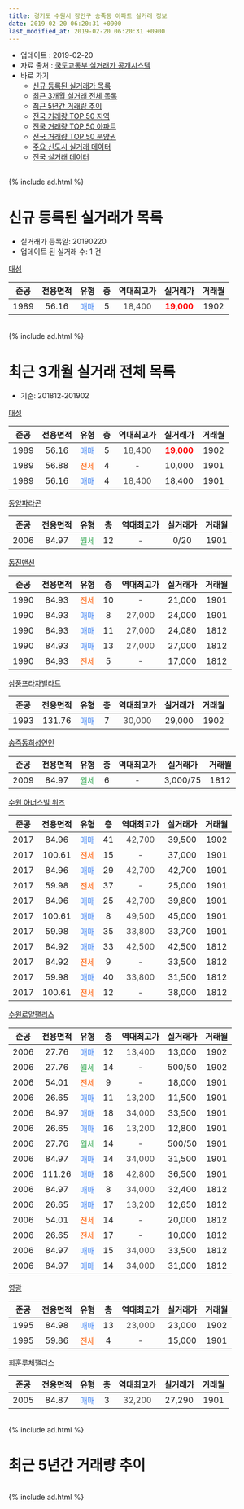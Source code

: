 ```yaml
---
title: 경기도 수원시 장안구 송죽동 아파트 실거래 정보
date: 2019-02-20 06:20:31 +0900
last_modified_at: 2019-02-20 06:20:31 +0900
---
```


* 업데이트 : 2019-02-20
* 자료 출처 : [국토교통부 실거래가 공개시스템](http://rt.molit.go.kr)
* 바로 가기
    * [신규 등록된 실거래가 목록](#신규-등록된-실거래가-목록)
    * [최근 3개월 실거래 전체 목록](#최근-3개월-실거래-전체-목록)
    * [최근 5년간 거래량 추이](#최근-5년간-거래량-추이)
    * [전국 거래량 TOP 50 지역](https://inasie.github.io/apt-trade-info/최근-3개월-전국에서-가장-거래가-많이-발생한-지역)
    * [전국 거래량 TOP 50 아파트](https://inasie.github.io/apt-trade-info/최근-3개월-전국에서-가장-거래가-많이-발생한-아파트)
    * [전국 거래량 TOP 50 분양권](https://inasie.github.io/apt-trade-info/최근-3개월-전국에서-가장-거래가-많이-발생한-분양권)
    * [주요 신도시 실거래 데이터](https://inasie.github.io/apt-trade-info/주요-신도시)
    * [전국 실거래 데이터](https://inasie.github.io/apt-trade-info/전국)
<br>
{% include ad.html %}
<br>

# 신규 등록된 실거래가 목록
* 실거래가 등록일: 20190220
* 업데이트 된 실거래 수: 1 건


[대성](https://search.naver.com/search.naver?query=%EA%B2%BD%EA%B8%B0%EB%8F%84+%EC%88%98%EC%9B%90%EC%8B%9C+%EC%9E%A5%EC%95%88%EA%B5%AC+%EC%86%A1%EC%A3%BD%EB%8F%99+%EB%8C%80%EC%84%B1)

|준공|전용면적|유형|층|역대최고가|실거래가|거래월|
|:---:|:---:|:---:|:---:|:---:|:---:|:---:|
|1989|56.16|<span style="color:#4285f3">매매</span>|5|<span style="color:#444444">18,400</span>|<b><span style="color:#ff0000">19,000</span></b>|1902|


<br>
{% include ad.html %}
<br>

# 최근 3개월 실거래 전체 목록
* 기준: 201812-201902


[대성](https://search.naver.com/search.naver?query=%EA%B2%BD%EA%B8%B0%EB%8F%84+%EC%88%98%EC%9B%90%EC%8B%9C+%EC%9E%A5%EC%95%88%EA%B5%AC+%EC%86%A1%EC%A3%BD%EB%8F%99+%EB%8C%80%EC%84%B1)

|준공|전용면적|유형|층|역대최고가|실거래가|거래월|
|:---:|:---:|:---:|:---:|:---:|:---:|:---:|
|1989|56.16|<span style="color:#4285f3">매매</span>|5|<span style="color:#444444">18,400</span>|<b><span style="color:#ff0000">19,000</span></b>|1902|
|1989|56.88|<span style="color:#ff5a00">전세</span>|4|<span style="color:#444444">-</span>|10,000|1901|
|1989|56.16|<span style="color:#4285f3">매매</span>|4|<span style="color:#444444">18,400</span>|18,400|1901|

[동양파라곤](https://search.naver.com/search.naver?query=%EA%B2%BD%EA%B8%B0%EB%8F%84+%EC%88%98%EC%9B%90%EC%8B%9C+%EC%9E%A5%EC%95%88%EA%B5%AC+%EC%86%A1%EC%A3%BD%EB%8F%99+%EB%8F%99%EC%96%91%ED%8C%8C%EB%9D%BC%EA%B3%A4)

|준공|전용면적|유형|층|역대최고가|실거래가|거래월|
|:---:|:---:|:---:|:---:|:---:|:---:|:---:|
|2006|84.97|<span style="color:#34a853">월세</span>|12|<span style="color:#444444">-</span>|0/20|1901|

[동진맨션](https://search.naver.com/search.naver?query=%EA%B2%BD%EA%B8%B0%EB%8F%84+%EC%88%98%EC%9B%90%EC%8B%9C+%EC%9E%A5%EC%95%88%EA%B5%AC+%EC%86%A1%EC%A3%BD%EB%8F%99+%EB%8F%99%EC%A7%84%EB%A7%A8%EC%85%98)

|준공|전용면적|유형|층|역대최고가|실거래가|거래월|
|:---:|:---:|:---:|:---:|:---:|:---:|:---:|
|1990|84.93|<span style="color:#ff5a00">전세</span>|10|<span style="color:#444444">-</span>|21,000|1901|
|1990|84.93|<span style="color:#4285f3">매매</span>|8|<span style="color:#444444">27,000</span>|24,000|1901|
|1990|84.93|<span style="color:#4285f3">매매</span>|11|<span style="color:#444444">27,000</span>|24,080|1812|
|1990|84.93|<span style="color:#4285f3">매매</span>|13|<span style="color:#444444">27,000</span>|27,000|1812|
|1990|84.93|<span style="color:#ff5a00">전세</span>|5|<span style="color:#444444">-</span>|17,000|1812|

[삼풍프라자빌라트](https://search.naver.com/search.naver?query=%EA%B2%BD%EA%B8%B0%EB%8F%84+%EC%88%98%EC%9B%90%EC%8B%9C+%EC%9E%A5%EC%95%88%EA%B5%AC+%EC%86%A1%EC%A3%BD%EB%8F%99+%EC%82%BC%ED%92%8D%ED%94%84%EB%9D%BC%EC%9E%90%EB%B9%8C%EB%9D%BC%ED%8A%B8)

|준공|전용면적|유형|층|역대최고가|실거래가|거래월|
|:---:|:---:|:---:|:---:|:---:|:---:|:---:|
|1993|131.76|<span style="color:#4285f3">매매</span>|7|<span style="color:#444444">30,000</span>|29,000|1902|

[송죽동희성연인](https://search.naver.com/search.naver?query=%EA%B2%BD%EA%B8%B0%EB%8F%84+%EC%88%98%EC%9B%90%EC%8B%9C+%EC%9E%A5%EC%95%88%EA%B5%AC+%EC%86%A1%EC%A3%BD%EB%8F%99+%EC%86%A1%EC%A3%BD%EB%8F%99%ED%9D%AC%EC%84%B1%EC%97%B0%EC%9D%B8)

|준공|전용면적|유형|층|역대최고가|실거래가|거래월|
|:---:|:---:|:---:|:---:|:---:|:---:|:---:|
|2009|84.97|<span style="color:#34a853">월세</span>|6|<span style="color:#444444">-</span>|3,000/75|1812|

[수원 아너스빌 위즈](https://search.naver.com/search.naver?query=%EA%B2%BD%EA%B8%B0%EB%8F%84+%EC%88%98%EC%9B%90%EC%8B%9C+%EC%9E%A5%EC%95%88%EA%B5%AC+%EC%86%A1%EC%A3%BD%EB%8F%99+%EC%88%98%EC%9B%90+%EC%95%84%EB%84%88%EC%8A%A4%EB%B9%8C+%EC%9C%84%EC%A6%88)

|준공|전용면적|유형|층|역대최고가|실거래가|거래월|
|:---:|:---:|:---:|:---:|:---:|:---:|:---:|
|2017|84.96|<span style="color:#4285f3">매매</span>|41|<span style="color:#444444">42,700</span>|39,500|1902|
|2017|100.61|<span style="color:#ff5a00">전세</span>|15|<span style="color:#444444">-</span>|37,000|1901|
|2017|84.96|<span style="color:#4285f3">매매</span>|29|<span style="color:#444444">42,700</span>|42,700|1901|
|2017|59.98|<span style="color:#ff5a00">전세</span>|37|<span style="color:#444444">-</span>|25,000|1901|
|2017|84.96|<span style="color:#4285f3">매매</span>|25|<span style="color:#444444">42,700</span>|39,800|1901|
|2017|100.61|<span style="color:#4285f3">매매</span>|8|<span style="color:#444444">49,500</span>|45,000|1901|
|2017|59.98|<span style="color:#4285f3">매매</span>|35|<span style="color:#444444">33,800</span>|33,700|1901|
|2017|84.92|<span style="color:#4285f3">매매</span>|33|<span style="color:#444444">42,500</span>|42,500|1812|
|2017|84.92|<span style="color:#ff5a00">전세</span>|9|<span style="color:#444444">-</span>|33,500|1812|
|2017|59.98|<span style="color:#4285f3">매매</span>|40|<span style="color:#444444">33,800</span>|31,500|1812|
|2017|100.61|<span style="color:#ff5a00">전세</span>|12|<span style="color:#444444">-</span>|38,000|1812|

[수원로얄팰리스](https://search.naver.com/search.naver?query=%EA%B2%BD%EA%B8%B0%EB%8F%84+%EC%88%98%EC%9B%90%EC%8B%9C+%EC%9E%A5%EC%95%88%EA%B5%AC+%EC%86%A1%EC%A3%BD%EB%8F%99+%EC%88%98%EC%9B%90%EB%A1%9C%EC%96%84%ED%8C%B0%EB%A6%AC%EC%8A%A4)

|준공|전용면적|유형|층|역대최고가|실거래가|거래월|
|:---:|:---:|:---:|:---:|:---:|:---:|:---:|
|2006|27.76|<span style="color:#4285f3">매매</span>|12|<span style="color:#444444">13,400</span>|13,000|1902|
|2006|27.76|<span style="color:#34a853">월세</span>|14|<span style="color:#444444">-</span>|500/50|1902|
|2006|54.01|<span style="color:#ff5a00">전세</span>|9|<span style="color:#444444">-</span>|18,000|1901|
|2006|26.65|<span style="color:#4285f3">매매</span>|11|<span style="color:#444444">13,200</span>|11,500|1901|
|2006|84.97|<span style="color:#4285f3">매매</span>|18|<span style="color:#444444">34,000</span>|33,500|1901|
|2006|26.65|<span style="color:#4285f3">매매</span>|16|<span style="color:#444444">13,200</span>|12,800|1901|
|2006|27.76|<span style="color:#34a853">월세</span>|14|<span style="color:#444444">-</span>|500/50|1901|
|2006|84.97|<span style="color:#4285f3">매매</span>|14|<span style="color:#444444">34,000</span>|31,500|1901|
|2006|111.26|<span style="color:#4285f3">매매</span>|18|<span style="color:#444444">42,800</span>|36,500|1901|
|2006|84.97|<span style="color:#4285f3">매매</span>|8|<span style="color:#444444">34,000</span>|32,400|1812|
|2006|26.65|<span style="color:#4285f3">매매</span>|17|<span style="color:#444444">13,200</span>|12,650|1812|
|2006|54.01|<span style="color:#ff5a00">전세</span>|14|<span style="color:#444444">-</span>|20,000|1812|
|2006|26.65|<span style="color:#ff5a00">전세</span>|17|<span style="color:#444444">-</span>|10,000|1812|
|2006|84.97|<span style="color:#4285f3">매매</span>|15|<span style="color:#444444">34,000</span>|33,500|1812|
|2006|84.97|<span style="color:#4285f3">매매</span>|14|<span style="color:#444444">34,000</span>|31,000|1812|

[영광](https://search.naver.com/search.naver?query=%EA%B2%BD%EA%B8%B0%EB%8F%84+%EC%88%98%EC%9B%90%EC%8B%9C+%EC%9E%A5%EC%95%88%EA%B5%AC+%EC%86%A1%EC%A3%BD%EB%8F%99+%EC%98%81%EA%B4%91)

|준공|전용면적|유형|층|역대최고가|실거래가|거래월|
|:---:|:---:|:---:|:---:|:---:|:---:|:---:|
|1995|84.98|<span style="color:#4285f3">매매</span>|13|<span style="color:#444444">23,000</span>|23,000|1902|
|1995|59.86|<span style="color:#ff5a00">전세</span>|4|<span style="color:#444444">-</span>|15,000|1901|

[희훈루체팰리스](https://search.naver.com/search.naver?query=%EA%B2%BD%EA%B8%B0%EB%8F%84+%EC%88%98%EC%9B%90%EC%8B%9C+%EC%9E%A5%EC%95%88%EA%B5%AC+%EC%86%A1%EC%A3%BD%EB%8F%99+%ED%9D%AC%ED%9B%88%EB%A3%A8%EC%B2%B4%ED%8C%B0%EB%A6%AC%EC%8A%A4)

|준공|전용면적|유형|층|역대최고가|실거래가|거래월|
|:---:|:---:|:---:|:---:|:---:|:---:|:---:|
|2005|84.87|<span style="color:#4285f3">매매</span>|3|<span style="color:#444444">32,200</span>|27,290|1901|


<br>
{% include ad.html %}
<br>

# 최근 5년간 거래량 추이


<div style="width:100%;">
    <canvas id="deal_progress" height="200"></canvas>
</div>

<script>
new Chart(document.getElementById("deal_progress"), {
    type: 'line',
    data: {
        labels: ['201402','201403','201404','201405','201406','201407','201408','201409','201410','201411','201412','201501','201502','201503','201504','201505','201506','201507','201508','201509','201510','201511','201512','201601','201602','201603','201604','201605','201606','201607','201608','201609','201610','201611','201612','201701','201702','201703','201704','201705','201706','201707','201708','201709','201710','201711','201712','201801','201802','201803','201804','201805','201806','201807','201808','201809','201810','201811','201812','201901','201902'],
        datasets: [{
            label: '매매',
            pointRadius: 1,
            data: [14, 26, 13, 20, 10, 8, 16, 19, 11, 9, 8, 19, 15, 24, 18, 15, 15, 8, 5, 11, 9, 9, 10, 8, 11, 8, 11, 8, 7, 10, 15, 16, 12, 7, 11, 2, 13, 12, 6, 15, 15, 15, 3, 6, 7, 11, 8, 15, 9, 18, 9, 11, 11, 10, 16, 10, 10, 12, 8, 12, 5],
            borderColor: "rgba(255, 201, 14, 1)",
            backgroundColor: "rgba(255, 201, 14, 0.5)",
            fill: false,
            lineTension: 0
        },{
            label: '전월세',
            pointRadius: 1,
            data: [11, 11, 6, 8, 9, 6, 12, 6, 3, 13, 8, 9, 6, 11, 6, 8, 3, 5, 7, 9, 11, 5, 4, 12, 6, 5, 7, 3, 4, 6, 7, 3, 8, 4, 7, 21, 29, 33, 14, 9, 15, 14, 9, 5, 8, 7, 8, 8, 4, 7, 6, 7, 10, 8, 6, 9, 9, 8, 6, 8, 1],
            borderColor: "rgba(0, 141, 185, 1)",
            backgroundColor: "rgba(0, 141, 185, 0.5)",
            fill: false,
            lineTension: 0
        }
        ]
    },
    options: {
        responsive: true,
        title: {
            display: false
        },
        tooltips: {
            mode: 'index',
            intersect: false
        },
        hover: {
            mode: 'nearest',
            intersect: true
        },
        scales: {
            xAxes: [{
                display: true,
                scaleLabel: {
                    display: true,
                    labelString: '년/월'
                }
            }],
            yAxes: [{
                display: true,
                ticks: {
                    suggestedMin: 0,
                },
                scaleLabel: {
                    display: true,
                    labelString: '실거래 수'
                }
            }]
        }
    }
});

</script>


<br>
{% include ad.html %}
<br>

